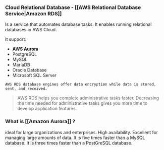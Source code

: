 ### Cloud Relational Database - [[AWS Relational Database Service|Amazon RDS]]

Is a service that automates database tasks.
It enables running relational databases in AWS Cloud.

It support: 
- **AWS Aurora**
- PostgreSQL
- MySQL
- MariaDB
- Oracle Database
- Microsoft SQL Server

```
AWS RDS database engines offer data encryption while data is stored, sent, and received.
```

>AWS RDS helps you complete administrative tasks faster.
>Decreasing the time needed for administrative tasks gives you more time to develop application features.

### What is [[Amazon Aurora]] ?

ideal for large organizations and enterprises.
High availability.
Excellent for managing large amounts of data.
It is five times faster than a MySQL database.
It is three times faster than a PostGreSQL database.

